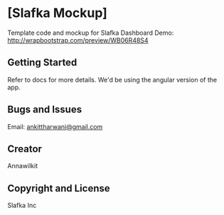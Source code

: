 # [Slafka Mockup]
Template code and mockup for Slafka Dashboard
Demo:
http://wrapbootstrap.com/preview/WB06R48S4

## Getting Started
Refer to docs for more details. We'd be using the angular version of the app.

## Bugs and Issues
Email: ankittharwani@gmail.com

## Creator
Annawilkit

## Copyright and License
Slafka Inc
